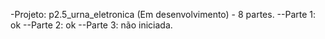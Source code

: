 -Projeto: p2.5_urna_eletronica (Em desenvolvimento) - 8 partes.
--Parte 1: ok
--Parte 2: ok
--Parte 3: não iniciada.
